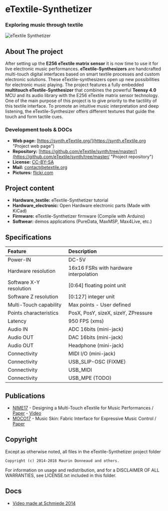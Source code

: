 # eTextile-Synthetizer 
### Exploring music through textile

![eTextile Synthetizer](https://live.staticflickr.com/65535/48916850368_dd34d00418_c_d.jpg)

## About The project
After setting up the **E256 eTextile matrix sensor** it is now time to use it for live electronic music performances. **eTextile-Synthesizers** are handcrafted multi-touch digital interfaces based on smart textile processes and custom electronic solutions. These eTextile-synthesizers open up new possibilities for electronic music playing. The project features a fully embedded **multitouch eTextile-Synthesizer** that combines the powerful **Teensy 4.0** MCU and its audio library with the E256 eTextile matrix sensor technology. One of the main purpose of this project is to give priority to the tactility of this textile interface. To promote an intuitive music interpretation and deep listening, the eTextile-Synthesizer offers different textures that guide the touch and form tactile cues.

### Development tools & DOCs
* **Web page:** [https://synth.eTextile.org/](https://synth.eTextile.org "Project web page")
* **Repository:** [https://github.com/eTextile/synth/tree/master/](https://github.com/eTextile/synth/tree/master/ "Project repository")
* **License:** [CC-BY-SA](https://github.com/eTextile/synth/tree/master/LICENSE.txt "Project License")
* **Mail:** [contact@etextile.org](mailto:contact@etextile.org "eMail us")
* **Pictures:** [flickr.com](https://www.flickr.com/photos/maurin/albums/72157673740361510/ "Share your pictures with us")

## Project content
* **Hardware_textile:** eTextile-Synthetizer tutorial
* **Hardware_electronic:** Open Hardware electronic parts (Made with KiCad) 
* **Firmware:** eTextile-Synthetizer firmware (Compile with Arduino)
* **Softwear:** demos applications (PureData, MaxMSP, Max4Live, etc.)

## Specifications
| Feature                 | Description                            |
| :---------------------- | :------------------------------------- |
| Power-IN                | DC-5V                                  |
| Hardware resolution     | 16x16 FSRs with hardware interpolation |
| Software X-Y resolution | [0:64] floating point unit             |
| Software Z resolution   | [0:127] integer unit                   |
| Multi-Touch capability  | Max points - User defined              |
| Points characteristics  | PosX, PosY, sizeX, sizeY, ZPressure    |
| Latency                 | 950 FPS (xms)                          |
| Audio IN                | ADC 16bits (mini-jack)                 |
| Audio OUT               | DAC 16bits (mini-jack)                 |
| Audio OUT               | Headphone (mini-jack)                  |
| Connectivity            | MIDI I/O (mini-jack)                   |
| Connectivity            | USB_SLIP-OSC (FIXME)                   |
| Connectivity            | USB_MIDI                               |
| Connectivity            | USB_MPE (TODO)                         |

## Publications
- [NIME17](http://www.nime2017.org/) - Designing a Multi-Touch eTextile for Music Performances / [Paper](https://github.com/eTextile/Matrix/blob/teensy_matrix/docs/publications/NIME17-eTextile.pdf) - [Video](https://vimeo.com/217690743)
- [MOCO17](http://moco17.movementcomputing.org/) - Music Skin: Fabric Interface for Expressive Music Control / [Paper](https://github.com/eTextile/Matrix/blob/teensy_matrix/docs/publications/MOCO17-MusicSkin.pdf)

## Copyright
Except as otherwise noted, all files in the eTextile-Synthetizer project folder

    Copyright (c) 2014-2018 Maurin Donneaud and others.

For information on usage and redistribution, and for a DISCLAIMER OF ALL
WARRANTIES, see LICENSE.txt included in this folder.

## Docs
- [Video made at Schmiede 2014](http://www.kobakant.at/DIY/?p=4305/)
